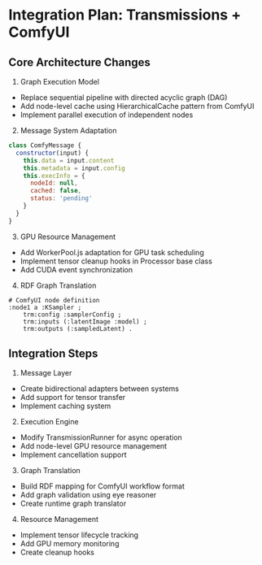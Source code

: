 # Integration Plan: Transmissions + ComfyUI

## Core Architecture Changes

1. Graph Execution Model
- Replace sequential pipeline with directed acyclic graph (DAG)
- Add node-level cache using HierarchicalCache pattern from ComfyUI
- Implement parallel execution of independent nodes

2. Message System Adaptation
```javascript
class ComfyMessage {
  constructor(input) {
    this.data = input.content
    this.metadata = input.config
    this.execInfo = {
      nodeId: null,
      cached: false,
      status: 'pending'
    }
  }
}
```

3. GPU Resource Management
- Add WorkerPool.js adaptation for GPU task scheduling
- Implement tensor cleanup hooks in Processor base class
- Add CUDA event synchronization

4. RDF Graph Translation
```turtle
# ComfyUI node definition
:node1 a :KSampler ;
    trm:config :samplerConfig ;
    trm:inputs (:latentImage :model) ;
    trm:outputs (:sampledLatent) .
```

## Integration Steps

1. Message Layer
- Create bidirectional adapters between systems
- Add support for tensor transfer
- Implement caching system

2. Execution Engine
- Modify TransmissionRunner for async operation
- Add node-level GPU resource management
- Implement cancellation support

3. Graph Translation
- Build RDF mapping for ComfyUI workflow format
- Add graph validation using eye reasoner
- Create runtime graph translator

4. Resource Management
- Implement tensor lifecycle tracking
- Add GPU memory monitoring
- Create cleanup hooks
